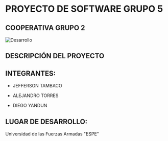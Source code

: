 # PROYECTO DE SOFTWARE GRUPO 5
## COOPERATIVA GRUPO 2
![Desarrollo](http://maserinformatica.com/assets/img/desarrollo.jpg)
## DESCRIPCIÓN DEL PROYECTO

## INTEGRANTES:

* JEFFERSON TAMBACO

* ALEJANDRO TORRES

* DIEGO YANDUN


## LUGAR DE DESARROLLO:
Universidad de las Fuerzas Armadas "ESPE"
